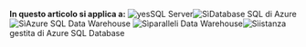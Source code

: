 <Token>**In questo articolo si applica a:** ![yes](media/yes.png)SQL Server![Sì](media/yes.png)Database SQL di Azure![Sì](media/yes.png)Azure SQL Data Warehouse ![Sì](media/yes.png)paralleli Data Warehouse![Sì](media/yes.png)istanza gestita di Azure SQL Database </Token>

